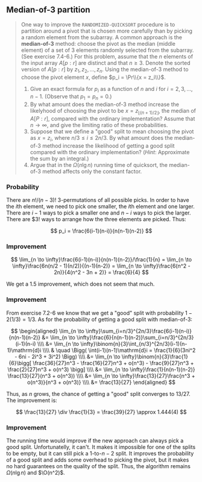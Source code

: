 ## Median-of-3 partition

> One way to improve the `RANDOMIZED-QUICKSORT` procedure is to partition
> around a pivot that is chosen more carefully than by picking a random element
> from the subarray. A common approach is the **median-of-3** method: choose the
> pivot as the median (middle element) of a set of 3 elements randomly selected
> from the subarray. (See exercise 7.4-6.) For this problem, assume that the $n$
> elements of the input array $A[p:r]$ are distinct and that $n \ge 3$.
> Denote the sorted version of $A[p:r]$ by $z_1, z_2, \ldots, z_n$. Using the
> median-of-3 method to choose the pivot element $x$, define $p_i = \Pr\\{x =
> z_i\\}$.
>
> 1. Give an exact formula for $p_i$ as a function of $n$ and $i$ for $i = 2,
>    3, \ldots, n - 1$. (Observe that $p_1 = p_n = 0$.)
> 2. By what amount does the median-of-3 method increase the likelyhood of
>    choosing the pivot to be $x = z_{\lfloor (n+1) / 2 \rfloor}$, the median of
>    $A[P:r]$, compared with the ordinary implementation? Assume that $n \to
>    \infty$, and give the limiting ratio of these probabilities.
> 3. Suppose that we define a "good" split to mean choosing the pivot as $x =
>    z_i$, where $n/3 \le i \le 2n/3$. By what amount does the median-of-3
>    method increase the likelihood of getting a good split compared with the
>    ordinary implementation? (<i>Hint</i>: Approximate the sum by an integral.)
> 4. Argue that in the $\Omega(n\lg{n})$ running time of quicksort, the
>    median-of-3 method affects only the constant factor.

### Probability

There are $n!/(n-3)!$ 3-permutations of all possible picks. In order to have
the $i$th element, we need to pick one smaller, the $i$th element and one
larger. There are $i - 1$ ways to pick a smaller one and $n-i$ ways to pick the
larger. There are $3! ways to arrange how the three elements are picked. Thus:

$$ p_i = \frac{6(i-1)(n-i)}{n(n-1)(n-2)} $$

### Improvement

$$ \lim_{n \to \infty}\frac{6(i-1)(n-i)}{n(n-1)(n-2)}/\frac{1}{n}
 = \lim_{n \to \infty}\frac{6n(n/2 - 1)(n/2)}{(n-1)(n-2)}
 = \lim_{n \to \infty}\frac{6(n^2 - 2n)}{4(n^2 - 3n + 2)}
 = \frac{6}{4} $$

We get a $1.5$ improvement, which does not seem that much.

### Improvement

From exercise 7.2-6 we know that we get a "good" split with probability $1 -
2(1/3) = 1/3$. As for the probability of getting a good split with median-of-3:

$$ \begin{aligned}
   \lim_{n \to \infty}\sum_{i=n/3}^{2n/3}\frac{6(i-1)(n-i)}{n(n-1)(n-2)} &=
     \lim_{n \to \infty}\frac{6}{n(n-1)(n-2)}\sum_{i=n/3}^{2n/3}(i-1)(n-i) \\\\
     &= \lim_{n \to \infty}\binom{n}{3}\int_{n/3}^{2n/3}(i-1)(n-1)\mathrm{d}i \\\\
        & \quad \Bigg( \int(i-1)(n-1)\mathrm{d}i = \frac{1}{6}(3ni^2 - 6ni - 2i^3 + 3i^2) \Bigg) \\\\
     &= \lim_{n \to \infty}\binom{n}{3}\frac{1}{6}\bigg[
          \frac{36}{27}n^3 - \frac{16}{27}n^3 + o(n^3) -
          \frac{9}{27}n^3 + \frac{2}{27}n^3 + o(n^3)
        \bigg] \\\\
    &= \lim_{n \to \infty}\frac{1}{n(n-1)(n-2)} \frac{13}{27}(n^3 + o(n^3)) \\\\
    &= \lim_{n \to \infty}\frac{13}{27}\frac{n^3 + o(n^3)}{n^3 + o(n^3)} \\\\
    &= \frac{13}{27}
   \end{aligned} $$

Thus, as $n$ grows, the chance of getting a "good" split converges to $13/27$. The improvement is:

$$ \frac{13}{27} \div \frac{1}{3} = \frac{39}{27} \approx 1.444(4) $$

### Improvement

The running time would improve if the new approach can always pick a good
split. Unfortunatelly, it can't. It makes it impossible for one of the splits
to be empty, but it can still pick a $1$-to-$n-2$ split. It improves the
probability of a good split and adds some overhead to picking the pivot, but it
makes no hard guarantees on the quality of the split. Thus, the algorithm
remains $\Omega(n\lg{n})$ and $\O(n^2)$.
